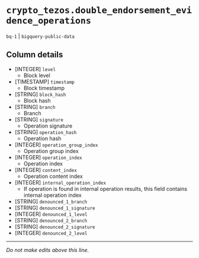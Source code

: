 # `crypto_tezos.double_endorsement_evidence_operations`
`bq-1` | `bigquery-public-data`

## Column details
* [INTEGER]   `level`
  - Block level
* [TIMESTAMP] `timestamp`
  - Block timestamp
* [STRING]    `block_hash`
  - Block hash
* [STRING]    `branch`
  - Branch
* [STRING]    `signature`
  - Operation signature
* [STRING]    `operation_hash`
  - Operation hash
* [INTEGER]   `operation_group_index`
  - Operation group index
* [INTEGER]   `operation_index`
  - Operation index
* [INTEGER]   `content_index`
  - Operation content index
* [INTEGER]   `internal_operation_index`
  - If operation is found in internal operation results, this field contains internal operation index
* [STRING]    `denounced_1_branch`
* [STRING]    `denounced_1_signature`
* [INTEGER]   `denounced_1_level`
* [STRING]    `denounced_2_branch`
* [STRING]    `denounced_2_signature`
* [INTEGER]   `denounced_2_level`

-------------------------------------------------------------------------------
*Do not make edits above this line.*
